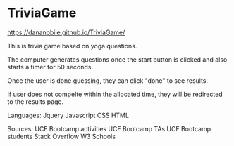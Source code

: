 # TriviaGame
https://dananobile.github.io/TriviaGame/


This is trivia game based on yoga questions.

The computer generates questions once the start button is clicked and also starts a timer for 50 seconds. 

Once the user is done guessing, they can click "done" to see results. 

If user does not compelte within the allocated time, they will be redirected to the results page.


Languages:
Jquery
Javascript
CSS
HTML

Sources:
UCF Bootcamp activities 
UCF Bootcamp TAs
UCF Bootcamp students
Stack Overflow
W3 Schools

